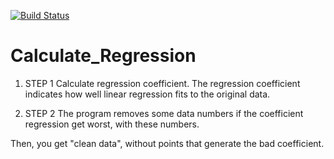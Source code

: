 [![Build Status](https://travis-ci.org/oscar-raig/Calculate_Regression.svg?branch=master)](https://travis-ci.org/oscar-raig/Calculate_Regression)

Calculate_Regression
====================


1. STEP 1
Calculate regression coefficient.
The regression coefficient indicates how well linear regression fits to the original data.

2. STEP 2
The program removes some data numbers if the coefficient regression get worst, with these numbers.

Then, you get "clean data", without points that generate the bad coefficient.
